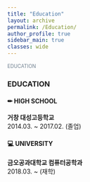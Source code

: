 ```yaml
---
title: "Education"
layout: archive
permalink: /Education/
author_profile: true
sidebar_main: true
classes: wide
---
```


<span style="color:SlateGray; font-size:80%">EDUCATION</span><br>

###  EDUCATION



#### ✏&nbsp;HIGH SCHOOL

**거창 대성고등학교**<br>2014.03. ~ 2017.02. (졸업)



#### 💻&nbsp;UNIVERSITY

**금오공과대학교 컴퓨터공학과**<br>2018.03. ~ (재학)